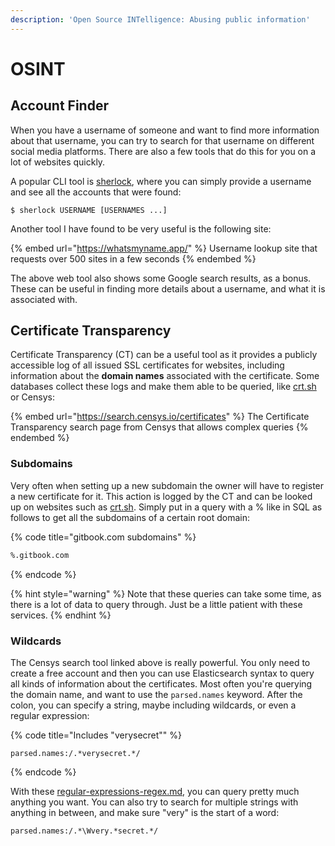 ```yaml
---
description: 'Open Source INTelligence: Abusing public information'
---
```


# OSINT

## Account Finder

When you have a username of someone and want to find more information about that username, you can try to search for that username on different social media platforms. There are also a few tools that do this for you on a lot of websites quickly.&#x20;

A popular CLI tool is [sherlock](https://github.com/sherlock-project/sherlock), where you can simply provide a username and see all the accounts that were found:

```shell-session
$ sherlock USERNAME [USERNAMES ...]
```

Another tool I have found to be very useful is the following site:

{% embed url="https://whatsmyname.app/" %}
Username lookup site that requests over 500 sites in a few seconds
{% endembed %}

The above web tool also shows some Google search results, as a bonus. These can be useful in finding more details about a username, and what it is associated with.&#x20;

## Certificate Transparency

Certificate Transparency (CT) can be a useful tool as it provides a publicly accessible log of all issued SSL certificates for websites, including information about the **domain names** associated with the certificate. Some databases collect these logs and make them able to be queried, like [crt.sh](https://crt.sh/) or Censys:

{% embed url="https://search.censys.io/certificates" %}
The Certificate Transparency search page from Censys that allows complex queries
{% endembed %}

### Subdomains

Very often when setting up a new subdomain the owner will have to register a new certificate for it. This action is logged by the CT and can be looked up on websites such as [crt.sh](https://crt.sh/). Simply put in a query with a % like in SQL as follows to get all the subdomains of a certain root domain:

{% code title="gitbook.com subdomains" %}
```sql
%.gitbook.com
```
{% endcode %}

{% hint style="warning" %}
Note that these queries can take some time, as there is a lot of data to query through. Just be a little patient with these services.&#x20;
{% endhint %}

### Wildcards

The Censys search tool linked above is really powerful. You only need to create a free account and then you can use Elasticsearch syntax to query all kinds of information about the certificates. Most often you're querying the domain name, and want to use the `parsed.names` keyword. After the colon, you can specify a string, maybe including wildcards, or even a regular expression:

{% code title="Includes "verysecret"" %}
```regex
parsed.names:/.*verysecret.*/
```
{% endcode %}

With these [regular-expressions-regex.md](../../languages/regular-expressions-regex.md "mention"), you can query pretty much anything you want. You can also try to search for multiple strings with anything in between, and make sure "very" is the start of a word:

```regex
parsed.names:/.*\Wvery.*secret.*/
```
